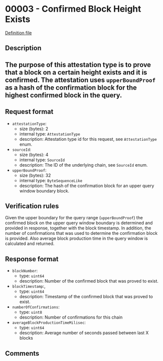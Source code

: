 
# 00003 - Confirmed Block Height Exists

[Definition file](../../lib/verification/attestation-types/t-00003-confirmed-block-height-exists.ts)

## Description

The purpose of this attestation type is to prove that a block on a certain height exists and it is confirmed. 
The attestation uses `upperBoundProof` as a hash of the confirmation block for the highest confirmed block in the query.
-  
## Request format

- `attestationType`:
  - size (bytes): 2
  - internal type: `AttestationType`  
  - description: Attestation type id for this request, see `AttestationType` enum.
- `sourceId`:
  - size (bytes): 4
  - internal type: `SourceId`
  - description: The ID of the underlying chain, see `SourceId` enum.
- `upperBoundProof`:
  - size (bytes): 32
  - internal type: `ByteSequenceLike`
  - description: The hash of the confirmation block for an upper query window boundary block.

## Verification rules

Given the upper boundary for the query range (`upperBoundProof`) the confirmed block on the upper query window boundary is determined and provided in response, together with the block timestamp. In addition, the number of confirmations that was used to determine the confirmation block is provided. Also average block production time in the query window is calculated and returned.
## Response format

- `blockNumber`:
  - type: `uint64`
  - description: Number of the confirmed block that was proved to exist.
- `blockTimestamp`:,
  - type: `uint64`
  - description: Timestamp of the confirmed block that was proved to exist.
- `numberOfConfirmations`:
  - type: `uint8`
  - description: Number of confirmations for this chain
- `averageBlockProductionTimeMilisec`:
  - type: `uint64`
  - description: Average number of seconds passed between last X blocks

## Comments
